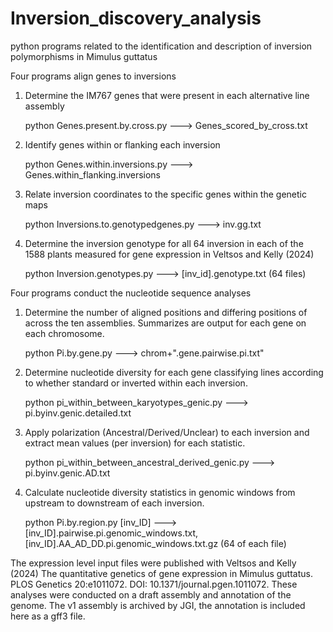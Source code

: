 # Inversion_discovery_analysis
python programs related to the identification and description of inversion polymorphisms in Mimulus guttatus 

Four programs align genes to inversions
1. Determine the IM767 genes that were present in each alternative line assembly
   
	python Genes.present.by.cross.py ---> Genes_scored_by_cross.txt

2. Identify genes within or flanking each inversion
   
	python Genes.within.inversions.py --->  Genes.within_flanking.inversions

3. Relate inversion coordinates to the specific genes within the genetic maps

	python Inversions.to.genotypedgenes.py ---> inv.gg.txt

4. Determine the inversion genotype for all 64 inversion in each of the 1588 plants measured for gene expression in Veltsos and Kelly (2024)
   
	python Inversion.genotypes.py ---> [inv_id].genotype.txt (64 files)

Four programs conduct the nucleotide sequence analyses
1.  Determine the number of aligned positions and differing positions of across the ten assemblies.  Summarizes are output for each gene on each chromosome.

	python Pi.by.gene.py ---> chrom+".gene.pairwise.pi.txt"

2.  Determine nucleotide diversity for each gene classifying lines according to whether standard or inverted within each inversion.

	python pi_within_between_karyotypes_genic.py --->   pi.byinv.genic.detailed.txt

3.  Apply polarization (Ancestral/Derived/Unclear) to each inversion and extract mean values (per inversion) for each statistic.
		
	python pi_within_between_ancestral_derived_genic.py ---> pi.byinv.genic.AD.txt

4.  Calculate nucleotide diversity statistics in genomic windows from upstream to downstream of each inversion.
   
   	python Pi.by.region.py [inv_ID] ---> [inv_ID].pairwise.pi.genomic_windows.txt, [inv_ID].AA_AD_DD.pi.genomic_windows.txt.gz (64 of each file)


The expression level input files were published with Veltsos and Kelly (2024) The quantitative genetics of gene expression in Mimulus guttatus. PLOS Genetics 20:e1011072. DOI: 10.1371/journal.pgen.1011072.  These analyses were conducted on a draft assembly and annotation of the genome.  The v1 assembly is archived by JGI, the annotation is included here as a gff3 file. 




